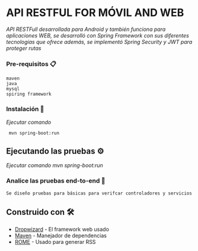 # API RESTFUL FOR MÓVIL AND WEB

_API RESTFull desarrollada para Android y también funciona para aplicaciones WEB, se desarrolló con Spring Framework con sus diferentes tecnologías que ofrece además, se implementó Spring Security y JWT para proteger rutas_

### Pre-requisitos 📋

```
maven
java
mysql
spiring framework
```

### Instalación 🔧

_Ejecutar comando_

```
 mvn spring-boot:run
```


## Ejecutando las pruebas ⚙️

_Ejecutar comando mvn spring-boot:run_

### Analice las pruebas end-to-end 🔩

```
Se diseño pruebas para básicas para verifcar controladores y servicios
```


## Construido con 🛠️

* [Dropwizard](http://www.dropwizard.io/1.0.2/docs/) - El framework web usado
* [Maven](https://maven.apache.org/) - Manejador de dependencias
* [ROME](https://rometools.github.io/rome/) - Usado para generar RSS


